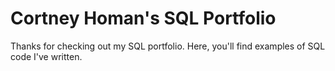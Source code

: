# Cortney Homan's SQL Portfolio
Thanks for checking out my SQL portfolio. Here, you'll find examples of SQL code I've written.
